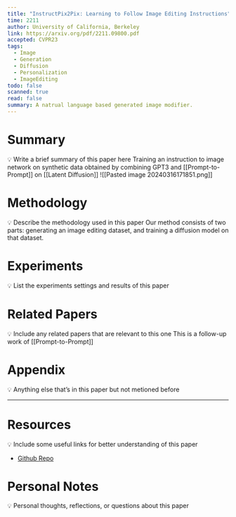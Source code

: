 ```yaml
---
title: "InstructPix2Pix: Learning to Follow Image Editing Instructions"
time: 2211
author: University of California, Berkeley
link: https://arxiv.org/pdf/2211.09800.pdf
accepted: CVPR23
tags:
  - Image
  - Generation
  - Diffusion
  - Personalization
  - ImageEditing
todo: false
scanned: true
read: false
summary: A natrual language based generated image modifier.
---
```

# Summary
💡 Write a brief summary of this paper here
Training an instruction to image network on synthetic data obtained by combining GPT3 and [[Prompt-to-Prompt]] on [[Latent Diffusion]]
![[Pasted image 20240316171851.png]]
# Methodology
💡 Describe the methodology used in this paper
Our method consists of two parts: generating an image editing dataset, and training a diffusion model on that dataset.

# Experiments
💡 List the experiments settings and results of this paper

# Related Papers
💡 Include any related papers that are relevant to this one
This is a follow-up work of [[Prompt-to-Prompt]]
# Appendix
💡 Anything else that’s in this paper but not metioned before

---
# Resources
💡 Include some useful links for better understanding of this paper
 - [Github Repo](https://github.com/timothybrooks/instruct-pix2pix)

# Personal Notes
💡 Personal thoughts, reflections, or questions about this paper